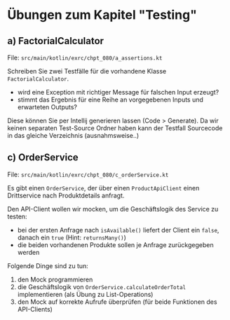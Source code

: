 # Übungen zum Kapitel "Testing"

## a) FactorialCalculator

File: `src/main/kotlin/exrc/chpt_080/a_assertions.kt`

Schreiben Sie zwei Testfälle für die vorhandene Klasse `FactorialCalculator`.

* wird eine Exception mit richtiger Message für falschen Input erzeugt?
* stimmt das Ergebnis für eine Reihe an vorgegebenen Inputs und erwarteten Outputs?

Diese können Sie per Intellij generieren lassen (Code > Generate). Da wir keinen separaten Test-Source Ordner haben kann
der Testfall Sourcecode in das gleiche Verzeichnis (ausnahmsweise..)

## c) OrderService

File: `src/main/kotlin/exrc/chpt_080/c_orderService.kt`

Es gibt einen `OrderService`, der über einen `ProductApiClient` einen Drittservice nach Produktdetails anfragt.

Den API-Client wollen wir mocken, um die Geschäftslogik des Service zu testen:

* bei der ersten Anfrage nach `isAvailable()` liefert der Client ein `false`, danach ein `true` (Hint: `returnsMany()`)
* die beiden vorhandenen Produkte sollen je Anfrage zurückgegeben werden

Folgende Dinge sind zu tun:

1. den Mock programmieren
2. die Geschäftslogik von `OrderService.calculateOrderTotal` implementieren (als Übung zu List-Operations)
3. den Mock auf korrekte Aufrufe überprüfen (für beide Funktionen des API-Clients)

